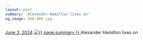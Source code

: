```yaml
---
layout: post
summary: 'Alexander Hamilton lives on'
og_image: 208-960.jpg
---
```


<p>
  <time>
    <a href="/208">June 3, 2024</a>
  </time>
  <a href="/208">
    <img src="{{ site.assets_url }}/208-480.jpg" srcset="{{ site.assets_url }}/208-240.jpg 240w, {{ site.assets_url }}/208-480.jpg 480w, {{ site.assets_url }}/208-720.jpg 720w, {{ site.assets_url }}/208-960.jpg 960w" sizes="(min-width: 700px) 50vw, calc(100vw - 2rem)" alt="{{ page.summary }}" />
  </a>
  <span>Alexander Hamilton lives on</span>
</p>
